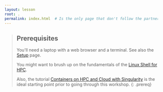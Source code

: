```yaml
---
layout: lesson
root: .
permalink: index.html  # Is the only page that don't follow the partner /:path/index.html
---
```



> ## Prerequisites
>
> You'll need a laptop with a web browser and a terminal. See also the [Setup](./setup.html) page.
> 
> You might want to brush up on the fundamentals of the [Linux Shell for HPC](https://pawseysc.github.io/shell-hpc/).  
> 
> Also, the tutorial [Containers on HPC and Cloud with Singularity](https://pawseysc.github.io/singularity-containers/) is the ideal starting point prior to going through this workshop.
{: .prereq}
